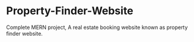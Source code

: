 # Property-Finder-Website
Complete MERN project, A real estate booking website known as property finder website.
